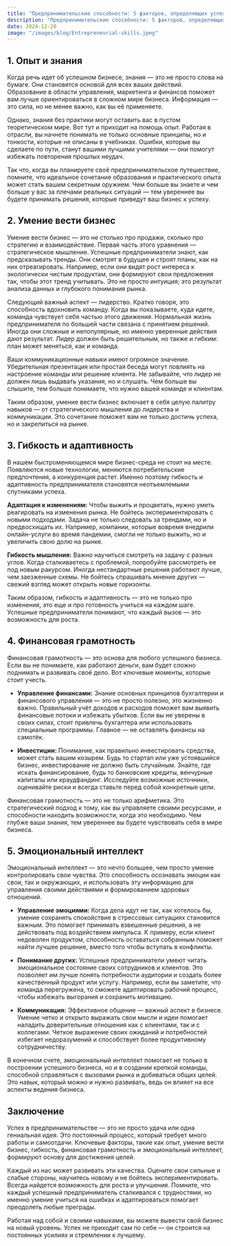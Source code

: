 ```yaml
---  
title: "Предпринимательские способности: 5 факторов, определяющих успех бизнеса"  
description: "Предпринимательские способности: 5 факторов, определяющих успех бизнеса"  
date: 2024-12-20
image: "/images/blog/Entrepreneurial-skills.jpeg" 
---
```


## 1. Опыт и знания

Когда речь идет об успешном бизнесе, знания — это не просто слова на бумаге. Они становятся основой для всех ваших действий. Образование в области управления, маркетинга и финансов поможет вам лучше ориентироваться в сложном мире бизнеса. Информация — это сила, но не менее важно, как вы её применяете.

Однако, знания без практики могут оставить вас в пустом теоретическом мире. Вот тут и приходит на помощь опыт. Работая в отрасли, вы начнете понимать не только основные принципы, но и тонкости, которые не описаны в учебниках. Ошибки, которые вы сделаете по пути, станут вашими лучшими учителями — они помогут избежать повторения прошлых неудач.

Так что, когда вы планируете своё предпринимательское путешествие, помните, что идеальное сочетание образования и практического опыта может стать вашим секретным оружием. Чем больше вы знаете и чем больше у вас за плечами реальных ситуаций — тем увереннее вы будете принимать решения, которые приведут ваш бизнес к успеху.
## 2. Умение вести бизнес

Умение вести бизнес — это не столько про продажи, сколько про стратегию и взаимодействие. Первая часть этого уравнения — стратегическое мышление. Успешные предприниматели знают, как предсказывать тренды. Они смотрят в будущее и строят планы, как на них отреагировать. Например, если они видят рост интереса к экологически чистым продуктам, они формируют свои предложения так, чтобы этот тренд учитывать. Это не просто интуиция; это результат анализа данных и глубокого понимания рынка.

Следующий важный аспект — лидерство. Кратко говоря, это способность вдохновить команду. Когда вы показываете, куда идете, команда чувствует себя частью этого движения. Нормальная жизнь предпринимателя по большей части связана с принятием решений. Иногда они сложные и непопулярные, но именно уверенные действия дают результат. Лидер должен быть решительным, но также и гибким: план может меняться, как и команда. 

Ваши коммуникационные навыки имеют огромное значение. Убедительная презентация или простая беседа могут повлиять на настроение команды или решение клиента. Не забывайте, что лидер не должен лишь выдавать указания, но и слушать. Чем больше вы слышите, тем больше понимаете, что нужно вашей команде и клиентам.

Таким образом, умение вести бизнес включает в себя целую палитру навыков — от стратегического мышления до лидерства и коммуникации. Это сочетание поможет вам не только достичь успеха, но и закрепиться на рынке.
## 3. Гибкость и адаптивность

В нашем быстроменяющемся мире бизнес-среда не стоит на месте. Появляются новые технологии, меняются потребительские предпочтения, а конкуренция растет. Именно поэтому гибкость и адаптивность предпринимателя становятся неотъемлемыми спутниками успеха.

**Адаптация к изменениям:** Чтобы выжить и процветать, нужно уметь реагировать на изменения рынка. Не бойтесь экспериментировать с новыми подходами. Задача не только следовать за трендами, но и предвосхищать их. Например, компании, которые вовремя внедрили онлайн-услуги во время пандемии, смогли не только выжить, но и увеличить свою долю на рынке.

**Гибкость мышления:** Важно научиться смотреть на задачу с разных углов. Когда сталкиваетесь с проблемой, попробуйте рассмотреть ее под новым ракурсом. Иногда нестандартные решения работают лучше, чем заезженные схемы. Не бойтесь спрашивать мнение других — свежий взгляд может открыть новые горизонты.

Таким образом, гибкость и адаптивность — это не только про изменения, это еще и про готовность учиться на каждом шаге. Успешные предприниматели понимают, что каждый вызов — это возможность для роста.
## 4. Финансовая грамотность

Финансовая грамотность — это основа для любого успешного бизнеса. Если вы не понимаете, как работают деньги, вам будет сложно поднимать и развивать своё дело. Вот ключевые моменты, которые стоит учесть.

- **Управление финансами:** Знание основных принципов бухгалтерии и финансового управления — это не просто полезно, это жизненно важно. Правильный учёт доходов и расходов поможет вам выявить финансовые потоки и избежать убытков. Если вы не уверены в своих силах, стоит привлечь бухгалтера или использовать специальные программы. Главное — не оставлять финансы на самотёк.

- **Инвестиции:** Понимание, как правильно инвестировать средства, может стать вашим козырем. Будь то стартап или уже устоявшийся бизнес, инвестирование не должно быть случайным. Знайте, где искать финансирование, будь то банковские кредиты, венчурные капиталы или краудфандинг. Исследуйте возможные источники, оценивайте риски и всегда ставьте перед собой конкретные цели.

Финансовая грамотность — это не только арифметика. Это стратегический подход к тому, как вы управляете своими ресурсами, и способности находить возможности, когда это необходимо. Чем глубже ваши знания, тем увереннее вы будете чувствовать себя в мире бизнеса.
## 5. Эмоциональный интеллект

Эмоциональный интеллект — это нечто большее, чем просто умение контролировать свои чувства. Это способность осознавать эмоции как свои, так и окружающих, и использовать эту информацию для управления своими действиями и формированием здоровых отношений.

- **Управление эмоциями:** Когда дела идут не так, как хотелось бы, умение сохранять спокойствие в стрессовых ситуациях становится важным. Это помогает принимать взвешенные решения, а не действовать под воздействием импульса. К примеру, если клиент недоволен продуктом, способность оставаться собранным поможет найти лучшее решение, вместо того чтобы вступать в конфликты.

- **Понимание других:** Успешные предприниматели умеют читать эмоциональное состояние своих сотрудников и клиентов. Это позволяет им лучше понять потребности аудитории и создать более качественный продукт или услугу. Например, если вы заметите, что команда перегружена, то сможете адаптировать рабочий процесс, чтобы избежать выгорания и сохранить мотивацию.

- **Коммуникация:** Эффективное общение — важный аспект в бизнесе. Умение четко и открыто выражать свои мысли и идеи помогает наладить доверительные отношения как с клиентами, так и с коллегами. Четкое выражение своих ожиданий и потребностей избегает недоразумений и способствует более продуктивному сотрудничеству.

В конечном счете, эмоциональный интеллект помогает не только в построении успешного бизнеса, но и в создании крепкой команды, способной справляться с вызовами рынка и добиваться общих целей. Это навык, который можно и нужно развивать, ведь он влияет на все аспекты ведения бизнеса.
## Заключение

Успех в предпринимательстве — это не просто удача или одна гениальная идея. Это постоянный процесс, который требует много работы и самоотдачи. Ключевые факторы, такие как опыт, умение вести бизнес, гибкость, финансовая грамотность и эмоциональный интеллект, формируют основу для достижения целей.

Каждый из нас может развивать эти качества. Оцените свои сильные и слабые стороны, научитесь новому и не бойтесь экспериментировать. Всегда найдется возможность для роста и улучшения. Помните, что каждый успешный предприниматель сталкивался с трудностями, но именно умение учиться на ошибках и адаптироваться помогает преодолеть любые преграды.

Работая над собой и своими навыками, вы можете вывести свой бизнес на новый уровень. Успех не приходит сам по себе — он строится на постоянных усилиях и стремлении к лучшему.